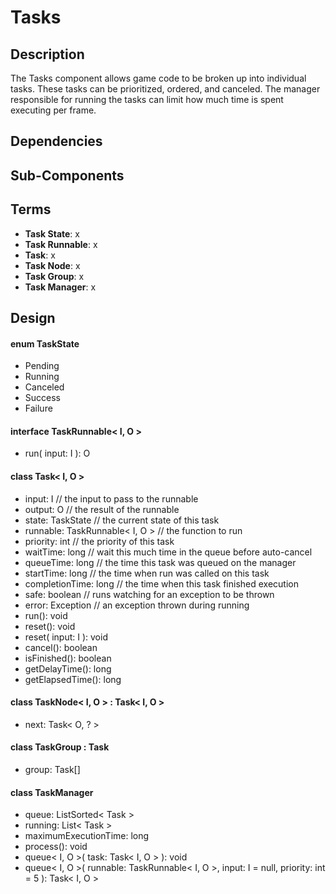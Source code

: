 # Tasks

## Description

The Tasks component allows game code to be broken up into individual tasks.
These tasks can be prioritized, ordered, and canceled. The manager responsible
for running the tasks can limit how much time is spent executing per frame.

## Dependencies

## Sub-Components

## Terms

- **Task State**: x
- **Task Runnable**: x
- **Task**: x
- **Task Node**: x
- **Task Group**: x
- **Task Manager**: x

## Design

#### enum TaskState
- Pending
- Running
- Canceled
- Success
- Failure

#### interface TaskRunnable< I, O >
- run( input: I ): O

#### class Task< I, O >
- input: I                          // the input to pass to the runnable
- output: O                         // the result of the runnable
- state: TaskState                  // the current state of this task
- runnable: TaskRunnable< I, O >    // the function to run
- priority: int                     // the priority of this task
- waitTime: long                    // wait this much time in the queue before auto-cancel
- queueTime: long                   // the time this task was queued on the manager
- startTime: long                   // the time when run was called on this task
- completionTime: long              // the time when this task finished execution
- safe: boolean                     // runs watching for an exception to be thrown
- error: Exception                  // an exception thrown during running
- run(): void
- reset(): void
- reset( input: I ): void
- cancel(): boolean
- isFinished(): boolean
- getDelayTime(): long
- getElapsedTime(): long

#### class TaskNode< I, O > : Task< I, O >
- next: Task< O, ? >

#### class TaskGroup : Task
- group: Task[]

#### class TaskManager
- queue: ListSorted< Task >
- running: List< Task >
- maximumExecutionTime: long
- process(): void
- queue< I, O >( task: Task< I, O > ): void
- queue< I, O >( runnable: TaskRunnable< I, O >, input: I = null, priority: int = 5 ): Task< I, O >
